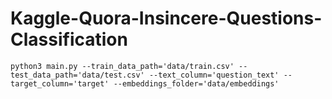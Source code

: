 # Kaggle-Quora-Insincere-Questions-Classification


`python3 main.py --train_data_path='data/train.csv' --test_data_path='data/test.csv' --text_column='question_text' --target_column='target' --embeddings_folder='data/embeddings'`
